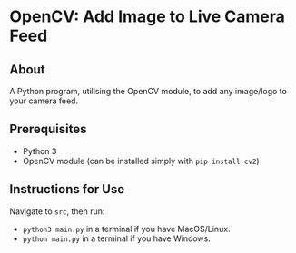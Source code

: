 # OpenCV: Add Image to Live Camera Feed

## About

A Python program, utilising the OpenCV module, to add any image/logo to your camera feed.

## Prerequisites

- Python 3
- OpenCV module (can be installed simply with `pip install cv2`)

## Instructions for Use

Navigate to `src`, then run:

- `python3 main.py` in a terminal if you have MacOS/Linux.
- `python main.py` in a terminal if you have Windows.